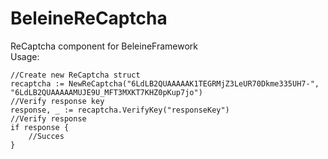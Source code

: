 # BeleineReCaptcha
ReCaptcha component for BeleineFramework  
Usage:
```
//Create new ReCaptcha struct
recaptcha := NewReCaptcha("6LdLB2QUAAAAAK1TEGRMjZ3LeUR70Dkme335UH7-", "6LdLB2QUAAAAAMUJE9U_MFT3MXKT7KHZ0pKup7jo")
//Verify response key
response, _ := recaptcha.VerifyKey("responseKey")
//Verify response
if response {
    //Succes
}
```
